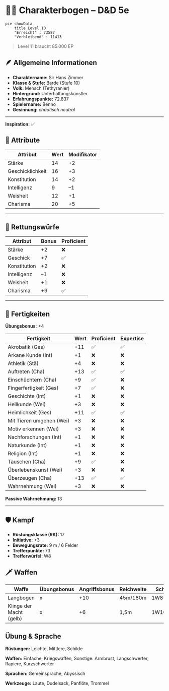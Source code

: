 # 🧝‍♂️ Charakterbogen – D&D 5e

```mermaid
pie showData
    title Level 10
    "Erreicht" : 73587
    "Verbleibend" : 11413
```
> Level 11 braucht 85.000 EP


## 🪶 Allgemeine Informationen

- **Charaktername:** Sir Hans Zimmer
- **Klasse & Stufe:** Barde (Stufe 10)
- **Volk:** Mensch (Tethyranier)
- **Hintergrund:** Unterhaltungskünstler
- **Erfahrungspunkte:** 72.837
- **Spielername:** Benno
- **Gesinnung:** *chaotisch neutral*

---

**Inspiration:** ✅

## 💪 Attribute

| Attribut         | Wert | Modifikator |
|------------------|------|-------------|
| Stärke           | 14   | +2          |
| Geschicklichkeit | 16   | +3          |
| Konstitution     | 14   | +2          |
| Intelligenz      | 9    | –1          |
| Weisheit         | 12   | +1          |
| Charisma         | 20   | +5          |

---

## 🧠 Rettungswürfe

| Attribut     | Bonus | Proficient |
|--------------|-------|------------|
| Stärke       | +2    | ❌         |
| Geschick     | +7    | ✅         |
| Konstitution | +2    | ❌         |
| Intelligenz  | –1    | ❌         |
| Weisheit     | +1    | ❌         |
| Charisma     | +9    | ✅         |

---

## 🎲 Fertigkeiten

**Übungsbonus:** +4

| Fertigkeit               | Wert | Proficient | Expertise |
|--------------------------|------|------------|-----------|
| Akrobatik (Ges)          | +11  | ✅          | ✅        |
| Arkane Kunde (Int)       | +1   | ❌          | ❌        |
| Athletik (Stä)           | +4   | ❌          | ❌        |
| Auftreten (Cha)          | +13  | ✅          | ✅        |
| Einschüchtern (Cha)      | +9   | ✅          | ❌        |
| Fingerfertigkeit (Ges)   | +7   | ✅          | ❌        |
| Geschichte (Int)         | +1   | ❌          | ❌        |
| Heilkunde (Wei)          | +3   | ❌          | ❌        |
| Heimlichkeit (Ges)       | +11  | ✅          | ✅        |
| Mit Tieren umgehen (Wei) | +3   | ❌          | ❌        |
| Motiv erkennen (Wei)     | +3   | ❌          | ❌        |
| Nachforschungen (Int)    | +1   | ❌          | ❌        |
| Naturkunde (Int)         | +1   | ❌          | ❌        |
| Religion (Int)           | +1   | ❌          | ❌        |
| Täuschen (Cha)           | +9   | ✅          | ❌        |
| Überlebenskunst (Wei)    | +3   | ❌          | ❌        |
| Überzeugen (Cha)         | +13  | ✅          | ✅        |
| Wahrnehmung (Wei)        | +3   | ❌          | ❌        |

**Passive Wahrnehmung:** 13

---

## 🛡️ Kampf

- **Rüstungsklasse (RK):** 17
- **Initiative:** +3
- **Bewegungsrate:** 9 m / 6 Felder
- **Trefferpunkte:** 73
- **Trefferwürfel:** W8

## 🗡️ Waffen

| Waffe                   |Übungsbonus  | Angriffsbonus  | Reichweite | Schaden     | Typ         |Sonstiges |
|-------------------------|-------------|----------------|------------|-------------|-------------|----------|
| Langbogen               |x            |+10             | 45m/180m   | 1W8+7       | Stich       ||
| Klinge der Macht (gelb) |x            |+6              | 1,5m       |1W10+3W8     |Hieb+Gleißend|+1 Zauber RW SG & +1 Zauberangriffbonus|

## Übung & Sprache

**Rüstungen:** Leichte, Mittlere, Schilde 

**Waffen:** Einfache, Kriegswaffen, Sonstige: Armbrust, Langschwerter, Rapiere, Kurzschwerter

**Sprachen:** Gemeinsprache, Abyssisch

**Werkzeuge:** Laute, Dudelsack, Panflöte, Trommel
